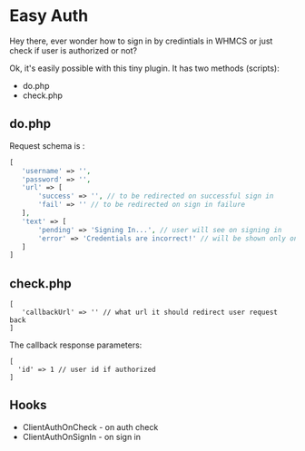 # Easy Auth

Hey there, ever wonder how to sign in by credintials in WHMCS or just check if user is authorized or not?

Ok, it's easily possible with this tiny plugin. It has two methods (scripts):
* do.php
* check.php

## do.php

Request schema is :
```php
[
   'username' => '',
   'password' => '',
   'url' => [
       'success' => '', // to be redirected on successful sign in
       'fail' => '' // to be redirected on sign in failure
   ],
   'text' => [
       'pending' => 'Signing In...', // user will see on signing in
       'error' => 'Credentials are incorrect!' // will be shown only on failure and fail url is not defined
   ]
]
```

## check.php

```
[
   'callbackUrl' => '' // what url it should redirect user request back
]
```

The callback response parameters:
```
[
  'id' => 1 // user id if authorized
]
```

## Hooks

* ClientAuthOnCheck - on auth check
* ClientAuthOnSignIn - on sign in